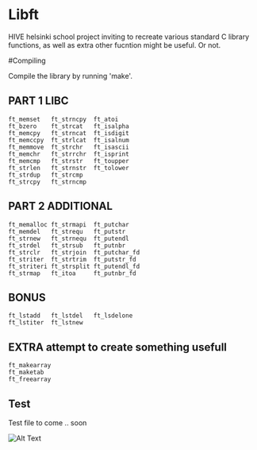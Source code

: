 # Libft

HIVE helsinki school project inviting to recreate various standard C library functions, as well as extra other fucntion might be useful. Or not.

#Compiling

Compile the library by running 'make'.

## PART 1 LIBC

```
ft_memset   ft_strncpy  ft_atoi
ft_bzero    ft_strcat   ft_isalpha
ft_memcpy   ft_strncat  ft_isdigit
ft_memccpy  ft_strlcat  ft_isalnum
ft_memmove  ft_strchr   ft_isascii
ft_memchr   ft_strrchr  ft_isprint
ft_memcmp   ft_strstr   ft_toupper
ft_strlen   ft_strnstr  ft_tolower
ft_strdup   ft_strcmp
ft_strcpy   ft_strncmp
```
## PART 2 ADDITIONAL
```
ft_memalloc ft_strmapi  ft_putchar
ft_memdel   ft_strequ   ft_putstr
ft_strnew   ft_strnequ  ft_putendl
ft_strdel   ft_strsub   ft_putnbr
ft_strclr   ft_strjoin  ft_putchar_fd
ft_striter  ft_strtrim  ft_putstr_fd
ft_striteri ft_strsplit ft_putendl_fd
ft_strmap   ft_itoa     ft_putnbr_fd
```
## BONUS
```
ft_lstadd   ft_lstdel   ft_lsdelone
ft_lstiter  ft_lstnew
```

## EXTRA attempt to create something usefull
```
ft_makearray
ft_maketab
ft_freearray
```

## Test

Test file to come .. soon

![Alt Text](https://media.giphy.com/media/brHaCdJqCXijm/giphy.gif)
